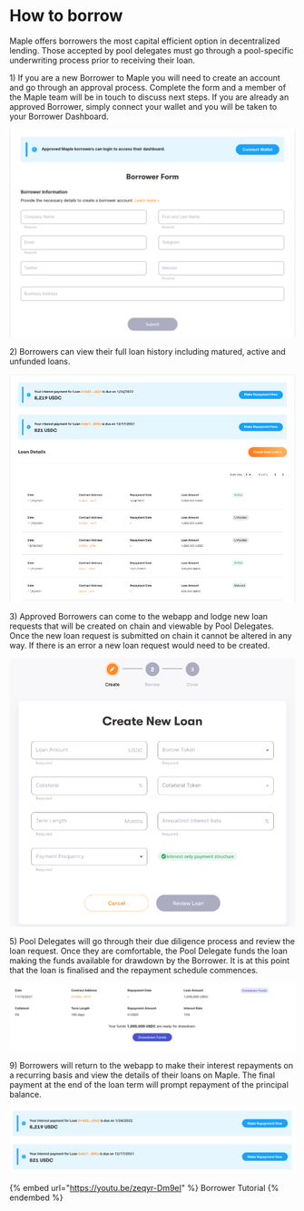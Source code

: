 # How to borrow

Maple offers borrowers the most capital efficient option in decentralized lending. Those accepted by pool delegates must go through a pool-specific underwriting process prior to receiving their loan.

1\) If you are a new Borrower to Maple you will need to create an account and go through an approval process. Complete the form and a member of the Maple team will be in touch to discuss next steps. If you are already an approved Borrower, simply connect your wallet and you will be taken to your Borrower Dashboard.

![](<../.gitbook/assets/image (31).png>)

2\) Borrowers can view their full loan history including matured, active and unfunded loans.

![](<../.gitbook/assets/image (27).png>)

3\) Approved Borrowers can come to the webapp and lodge new loan requests that will be created on chain and viewable by Pool Delegates. Once the new loan request is submitted on chain it cannot be altered in any way. If there is an error a new loan request would need to be created.

![](<../.gitbook/assets/image (25).png>)

5\) Pool Delegates will go through their due diligence process and review the loan request. Once they are comfortable, the Pool Delegate funds the loan making the funds available for drawdown by the Borrower. It is at this point that the loan is finalised and the repayment schedule commences.

![](<../.gitbook/assets/image (21).png>)

9\) Borrowers will return to the webapp to make their interest repayments on a recurring basis and view the details of their loans on Maple. The final payment at the end of the loan term will prompt repayment of the principal balance.

![](<../.gitbook/assets/image (23).png>)

{% embed url="https://youtu.be/zeqyr-Dm9eI" %}
Borrower Tutorial
{% endembed %}

